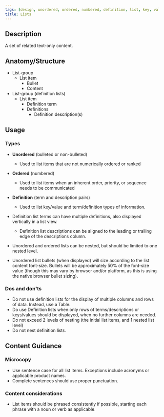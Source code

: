 ```yaml
---
tags: [design, unordered, ordered, numbered, definition, list, key, value]
title: Lists
---
```


## Description

A set of related text-only content.

## Anatomy/Structure

- List-group
  - List item
    - Bullet
    - Content
- List-group (definition lists)
  - List item
    - Definition term
    - Definitions
      - Definition description(s)

## Usage

### Types

- **Unordered** (bulleted or non-bulleted)
  - Used to list items that are not numerically ordered or ranked
- **Ordered** (numbered)
  - Used to list items when an inherent order, priority, or sequence needs to be communicated
- **Definition** (term and description pairs)

  - Used to list key/value and term/definition types of information.

- Definition list terms can have multiple definitions, also displayed vertically in a list view.
  - Definition list descriptions can be aligned to the leading or trailing edge of the descriptions column.
- Unordered and ordered lists can be nested, but should be limited to one nested level.
- Unordered list bullets (when displayed) will size according to the list content font-size. Bullets will be approximately 50% of the font-size value (though this may vary by browser and/or platform, as this is using the native browser bullet sizing).

### Dos and don'ts

- Do not use definition lists for the display of multiple columns and rows of data. Instead, use a Table.
- Do use Definition lists when only rows of terms/descriptions or keys/values should be displayed, when no further columns are needed.
- Do not exceed 2 levels of nesting (the initial list items, and 1 nested list level)
- Do not nest definition lists.

## Content Guidance

### Microcopy

- Use sentence case for all list items. Exceptions include acronyms or applicable product names.
- Complete sentences should use proper punctuation.

### Content considerations

- List items should be phrased consistently if possible, starting each phrase with a noun or verb as applicable.
